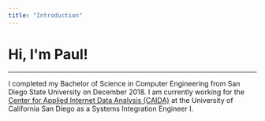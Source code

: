 ```yaml
---
title: "Introduction"
---
```


# Hi, I'm Paul!
---

I completed my Bachelor of Science in Computer Engineering from San Diego State University on December 2018. I am currently working for the [Center for Applied Internet Data Analysis (CAIDA)](https://www.caida.org/home/) at the University of California San Diego as a Systems Integration Engineer I.


